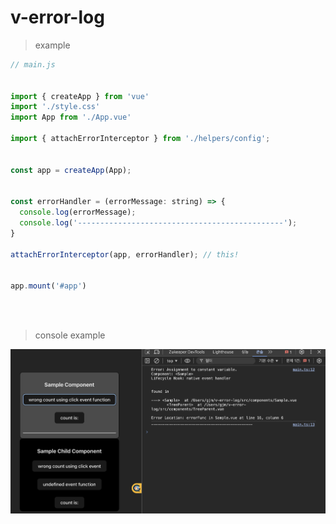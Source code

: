 # v-error-log

> example

```js
// main.js


import { createApp } from 'vue'
import './style.css'
import App from './App.vue'

import { attachErrorInterceptor } from './helpers/config';


const app = createApp(App);


const errorHandler = (errorMessage: string) => {
  console.log(errorMessage);
  console.log('----------------------------------------------');
}

attachErrorInterceptor(app, errorHandler); // this!


app.mount('#app')



```

<br/>

> console example

<img src="./public/example.png" />